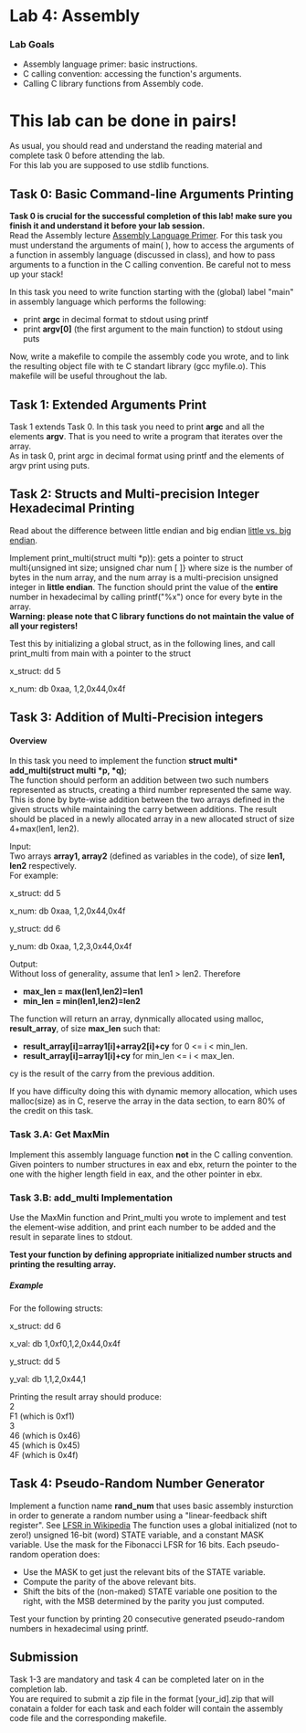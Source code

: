 Lab 4: Assembly
===============

### Lab Goals

*   Assembly language primer: basic instructions.
*   C calling convention: accessing the function's arguments.
*   Calling C library functions from Assembly code.

This lab can be done in pairs!
==============================

As usual, you should read and understand the reading material and complete task 0 before attending the lab.  
For this lab you are supposed to use stdlib functions.

Task 0: Basic Command-line Arguments Printing
---------------------------------------------

**Task 0 is crucial for the successful completion of this lab! make sure you finish it and understand it before your lab session.**  
Read the Assembly lecture [Assembly Language Primer](https://moodle.bgu.ac.il/moodle/mod/resource/view.php?id=2299524). For this task you must understand the arguments of main( ), how to access the arguments of a function in assembly language (discussed in class), and how to pass arguments to a function in the C calling convention. Be careful not to mess up your stack!

In this task you need to write function starting with the (global) label "main" in assembly language which performs the following:

*   print **argc** in decimal format to stdout using printf
*   print **argv\[0\]** (the first argument to the main function) to stdout using puts

Now, write a makefile to compile the assembly code you wrote, and to link the resulting object file with te C standart library (gcc myfile.o). This makefile will be useful throughout the lab.

Task 1: Extended Arguments Print
--------------------------------

Task 1 extends Task 0. In this task you need to print **argc** and all the elements **argv**. That is you need to write a program that iterates over the array.  
As in task 0, print argc in decimal format using printf and the elements of argv print using puts.

Task 2: Structs and Multi-precision Integer Hexadecimal Printing
----------------------------------------------------------------

Read about the difference between little endian and big endian [little vs. big endian](https://en.wikipedia.org/wiki/Endianness).  

Implement print\_multi(struct multi \*p)): gets a pointer to struct multi{unsigned int size; unsigned char num \[ \]} where size is the number of bytes in the num array, and the num array is a multi-precision unsigned integer in **little endian**. The function should print the value of the **entire** number in hexadecimal by calling printf("%x") once for every byte in the array.  
**Warning: please note that C library functions do not maintain the value of all your registers!**

  
Test this by initializing a global struct, as in the following lines, and call print\_multi from main with a pointer to the struct

x\_struct: dd 5

x\_num: db 0xaa, 1,2,0x44,0x4f

Task 3: Addition of Multi-Precision integers
--------------------------------------------

#### Overview

In this task you need to implement the function **struct multi\* add\_multi(struct multi \*p, \*q)**;  
The function should perform an addition between two such numbers represented as structs, creating a third number represented the same way. This is done by byte-wise addition between the two arrays defined in the given structs while maintaining the carry between additions. The result should be placed in a newly allocated array in a new allocated struct of size 4+max(len1, len2).

Input:  
Two arrays **array1, array2** (defined as variables in the code), of size **len1, len2** respectively.  
For example:

x\_struct: dd 5

x\_num: db 0xaa, 1,2,0x44,0x4f

  

y\_struct: dd 6

y\_num: db 0xaa, 1,2,3,0x44,0x4f

Output:  
Without loss of generality, assume that len1 > len2. Therefore

*   **max\_len = max(len1,len2)=len1**
*   **min\_len = min(len1,len2)=len2**

The function will return an array, dynmically allocated using malloc, **result\_array**, of size **max\_len** such that:

*   **result\_array\[i\]=array1\[i\]+array2\[i\]+cy** for 0 <= i < min\_len.
*   **result\_array\[i\]=array1\[i\]+cy** for min\_len <= i < max\_len.

cy is the result of the carry from the previous addition.

If you have difficulty doing this with dynamic memory allocation, which uses malloc(size) as in C, reserve the array in the data section, to earn 80% of the credit on this task.

### Task 3.A: Get MaxMin

Implement this assembly language function **not** in the C calling convention. Given pointers to number structures in eax and ebx, return the pointer to the one with the higher length field in eax, and the other pointer in ebx.

### Task 3.B: add\_multi Implementation

Use the MaxMin function and Print\_multi you wrote to implement and test the element-wise addition, and print each number to be added and the result in separate lines to stdout.  

**Test your function by defining appropriate initialized number structs and printing the resulting array.**

##### Example

For the following structs:

x\_struct: dd 6

x\_val: db 1,0xf0,1,2,0x44,0x4f

y\_struct: dd 5

y\_val: db 1,1,2,0x44,1

Printing the result array should produce:  
2  
F1 (which is 0xf1)  
3  
46 (which is 0x46)  
45 (which is 0x45)  
4F (which is 0x4f)

Task 4: Pseudo-Random Number Generator
--------------------------------------

Implement a function name **rand\_num** that uses basic assembly insturction in order to generate a random number using a "linear-feedback shift register". See [LFSR in Wikipedia](https://en.wikipedia.org/wiki/Linear-feedback_shift_register) The function uses a global initialized (not to zero!) unsigned 16-bit (word) STATE variable, and a constant MASK variable. Use the mask for the Fibonacci LFSR for 16 bits. Each pseudo-random operation does:

*   Use the MASK to get just the relevant bits of the STATE variable.
*   Compute the parity of the above relevant bits.
*   Shift the bits of the (non-maked) STATE variable one position to the right, with the MSB determined by the parity you just computed.

  
Test your function by printing 20 consecutive generated pseudo-random numbers in hexadecimal using printf.  

Submission
----------

Task 1-3 are mandatory and task 4 can be completed later on in the completion lab.  
You are required to submit a zip file in the format \[your\_id\].zip that will conatain a folder for each task and each folder will contain the assembly code file and the corresponding makefile.
